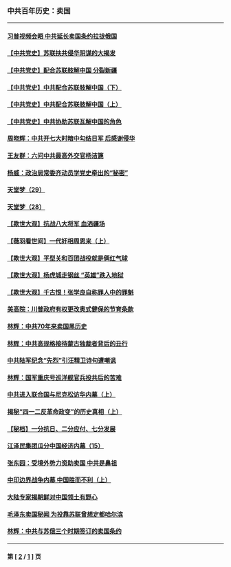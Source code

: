 ### 中共百年历史：卖国
---
#### [习普视频会晤 中共延长卖国条约拉拢俄国](../../pages/nf1176117/n13060971.md?12250430) 
#### [【中共党史】苏联扶共侵华阴谋的大揭发](../../pages/nf1176117/n13056050.md?12250430) 
#### [【中共党史】配合苏联肢解中国 分裂新疆](../../pages/nf1176117/n13040700.md?12250430) 
#### [【中共党史】中共配合苏联肢解中国（下）](../../pages/nf1176117/n13035660.md?12250430) 
#### [【中共党史】中共配合苏联肢解中国（上）](../../pages/nf1176117/n13030262.md?12250430) 
#### [【中共党史】中共协助苏联瓦解中国的角色](../../pages/nf1176117/n13018109.md?12250430) 
#### [周晓辉：中共开七大时暗中勾结日军 后感谢侵华](../../pages/nf1176117/n12921960.md?12250430) 
#### [王友群：六问中共最高外交官杨洁篪](../../pages/nf1176117/n12836495.md?12250430) 
#### [杨威：政治局常委齐动员学党史牵出的“秘密”](../../pages/nf1176117/n12764642.md?12250430) 
#### [天堂梦（29）](../../pages/nf1176117/n12408465.md?12250430) 
#### [天堂梦（28）](../../pages/nf1176117/n12408309.md?12250430) 
#### [【欺世大观】抗战八大将军 血洒疆场](../../pages/nf1176117/n12357044.md?12250430) 
#### [【薇羽看世间】一代奸相周恩来（上）](../../pages/nf1176117/n12401109.md?12250430) 
#### [【欺世大观】平型关和百团战役就是俩红气球](../../pages/nf1176117/n12359157.md?12250430) 
#### [【欺世大观】杨虎城走钢丝 “英雄”跌入地狱](../../pages/nf1176117/n12358840.md?12250430) 
#### [【欺世大观】千古恨！张学良自称罪人中的罪魁](../../pages/nf1176117/n12358629.md?12250430) 
#### [美高院：川普政府有权更改奥式健保的节育条款](../../pages/nf1176117/n12242171.md?12250430) 
#### [林辉：中共70年来卖国黑历史](../../pages/nf1176117/n11552181.md?12250430) 
#### [林辉：中共高规格接待蒙古独裁者背后的丑行](../../pages/nf1176117/n11225005.md?12250430) 
#### [中共陆军纪念“先烈”引汪精卫诗句遭嘲讽](../../pages/nf1176117/n11153345.md?12250430) 
#### [林辉：国军重庆号巡洋舰官兵投共后的苦难](../../pages/nf1176117/n10997801.md?12250430) 
#### [中共进入联合国与尼克松访华内幕（上）](../../pages/nf1176117/n10138788.md?12250430) 
#### [揭秘“四一二反革命政变”的历史真相（上）](../../pages/nf1176117/n9996650.md?12250430) 
#### [【秘档】一分抗日、二分应付、七分发展](../../pages/nf1176117/n9331484.md?12250430) 
#### [江泽民集团瓜分中国经济内幕（15）](../../pages/nf1176117/n9268584.md?12250430) 
#### [张东园：受境外势力资助卖国 中共是鼻祖](../../pages/nf1176117/n9272480.md?12250430) 
#### [中印边界战争内幕 中国胜而不利（上）](../../pages/nf1176117/n9252458.md?12250430) 
#### [大陆专家揭朝鲜对中国领土有野心](../../pages/nf1176117/n9074056.md?12250430) 
#### [毛泽东卖国秘闻 为投靠苏联曾想定都哈尔滨](../../pages/nf1176117/n9058631.md?12250430) 
#### [林辉：中共与苏俄三个时期签订的卖国条约](../../pages/nf1176117/n9036062.md?12250430) 

---
#### 第 [ [2](./2.md?12250430) / [1](./1.md?12250430) ] 页
